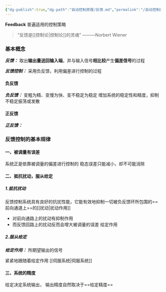 ```yaml
---
{"dg-publish":true,"dg-path":"自动控制原理/反馈.md","permalink":"/自动控制原理/反馈/","dgPassFrontmatter":true,"noteIcon":"","created":"2024-04-16T13:01:27.348+08:00","updated":"2024-05-15T21:08:08.876+08:00"}
---
```


**Feedback**
普遍适用的控制策略

>"反馈是[[控制论\|控制论]]的灵魂" 
>———Norbert Wiener

### 基本概念
***反馈：***
取出**输出量送回输入端**，并与输入信号**相比较**产生**偏差信号**的过程

***反馈控制：***
采用负反馈，利用偏差进行控制的过程
#### 负反馈
***负反馈：***
变粗为精、变慢为快、变不稳定为稳定
增加系统的稳定性和精度，抑制不稳定振荡或发散
#### 正反馈
***正反馈：***

### 反馈控制的基本规律
#### 一、被调量有误差
系统正是依靠被调量的偏差进行控制的
稳态误差只能减小，却不可能消除
#### 二、抵抗扰动，服从给定

##### 1.抵抗扰动
反馈控制系统具有良好的抗扰性能，它能有效地抑制一切被负反馈环所包围的==前向通道上==的[[扰动\|扰动作用]]

- 对前向通路上的扰动有抑制作用
- 而反馈回路上的扰动反而会增大被调量的误差
给定作用

##### 2.服从给定
***给定作用：***
所期望输出的信号

紧紧地跟随着给定作用
[[伺服系统\|伺服系统]]

#### 三、系统的精度
给定决定系统输出，
输出精度自然取决于==给定精度==

